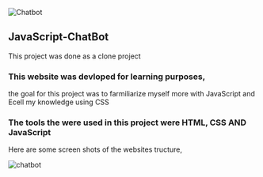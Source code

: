 ![Chatbot](https://github.com/DanielsWebDevelopment/JavaScript-ChatBot/assets/129445203/b993abb1-6642-4400-b4ed-0dc833c1d049)

## JavaScript-ChatBot
This project was done as a clone project 

### This website was devloped for learning purposes, 
the goal for this project was to farmiliarize myself more with JavaScript and Ecell my knowledge using CSS 

### The tools the were used in this project were HTML, CSS AND JavaScript

Here are some screen shots of the websites tructure, 


![chatbot](https://github.com/DanielsWebDevelopment/Image-Gallery-Website/assets/129445203/086c09c0-f869-4dc4-956f-625fda36b039)
